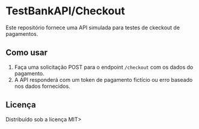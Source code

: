 # TestBankAPI/Checkout

Este repositório fornece uma API simulada para testes de ckeckout de pagamentos.

## Como usar

1. Faça uma solicitação POST para o endpoint `/checkout` com os dados do pagamento.
2. A API responderá com um token de pagamento fictício ou erro baseado nos dados fornecidos.

## Licença

Distribuído sob a licença MIT>